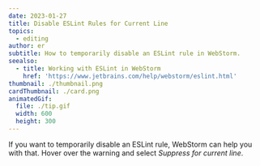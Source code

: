 ```yaml
---
date: 2023-01-27
title: Disable ESLint Rules for Current Line
topics:
  - editing
author: er
subtitle: How to temporarily disable an ESLint rule in WebStorm.
seealso:
  - title: Working with ESLint in WebStorm
    href: 'https://www.jetbrains.com/help/webstorm/eslint.html'
thumbnail: ./thumbnail.png
cardThumbnail: ./card.png
animatedGif:
  file: ./tip.gif
  width: 600
  height: 300
---
```

If you want to temporarily disable an ESLint rule, WebStorm can help you with that. Hover over the warning and select _Suppress for current line_.
